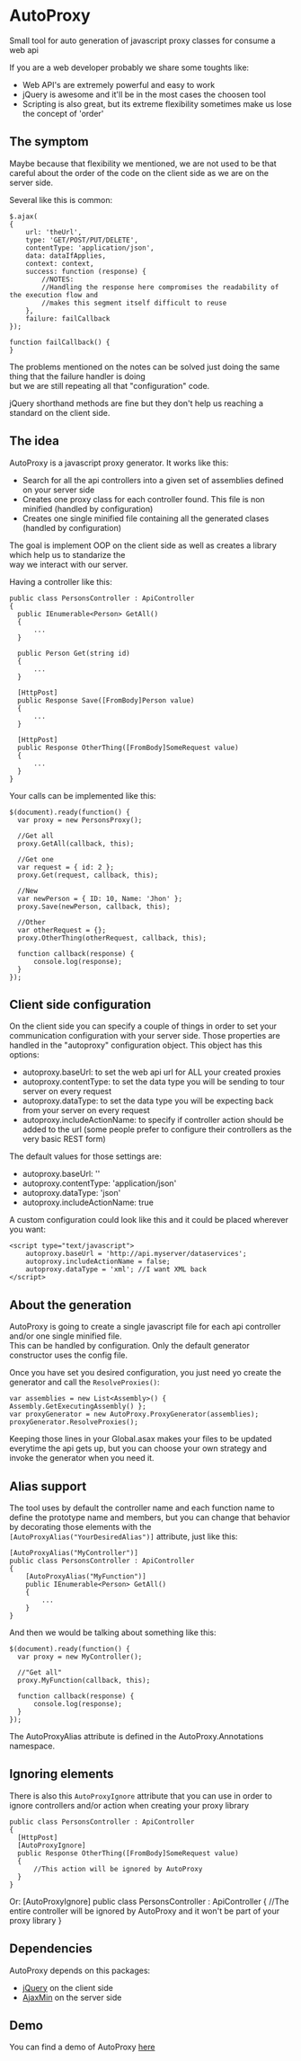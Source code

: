AutoProxy
=========

Small tool for auto generation of javascript proxy classes for consume a web api  

If you are a web developer probably we share some toughts like:  
  
*  Web API's are extremely powerful and easy to work
*  jQuery is awesome and it'll be in the most cases the choosen tool
*  Scripting is also great, but its extreme flexibility sometimes make us lose the concept of 'order'

The symptom
-----------  

Maybe because that flexibility we mentioned, we are not used to be that careful about the order  of the code
on the client side as we are on the server side.  

Several like this is common:  

    $.ajax(
    {
        url: 'theUrl',
        type: 'GET/POST/PUT/DELETE',
        contentType: 'application/json',
        data: dataIfApplies,
        context: context,
        success: function (response) {
            //NOTES:  
            //Handling the response here compromises the readability of the execution flow and  
            //makes this segment itself difficult to reuse
        },
        failure: failCallback
    });  
  
    function failCallback() {  
    }  

The problems mentioned on the notes can be solved just doing the same thing that the failure handler is doing  
but we are still repeating all that "configuration" code.  

jQuery shorthand methods are fine but they don't help us reaching a standard on the client side.  

The idea
--------

AutoProxy is a javascript proxy generator. It works like this:  

*  Search for all the api controllers into a given set of assemblies defined on your server side
*  Creates one proxy class for each controller found. This file is non minified (handled by configuration)  
*  Creates one single minified file containing all the generated clases (handled by configuration)  

The goal is implement OOP on the client side as well as creates a library which help us to standarize the  
way we interact with our server.

Having a controller like this:  

    public class PersonsController : ApiController
    {
      public IEnumerable<Person> GetAll()
      {
          ...
      }
    
      public Person Get(string id)
      {
          ...
      }
    
      [HttpPost]
      public Response Save([FromBody]Person value)
      {
          ...
      }
    
      [HttpPost]
      public Response OtherThing([FromBody]SomeRequest value)
      {
          ...
      }
    }
  
Your calls can be implemented like this:  

    $(document).ready(function() {
      var proxy = new PersonsProxy();
    
      //Get all
      proxy.GetAll(callback, this);
    
      //Get one
      var request = { id: 2 };
      proxy.Get(request, callback, this);
    
      //New
      var newPerson = { ID: 10, Name: 'Jhon' };
      proxy.Save(newPerson, callback, this);
      
      //Other
      var otherRequest = {};
      proxy.OtherThing(otherRequest, callback, this);
      
      function callback(response) {
          console.log(response);
      }
    });

Client side configuration
------------------------

On the client side you can specify a couple of things in order to set your communication configuration with your server side.
Those properties are handled in the "autoproxy" configuration object. This object has this options:

*  autoproxy.baseUrl: to set the web api url for ALL your created proxies
*  autoproxy.contentType: to set the data type you will be sending to tour server on every request
*  autoproxy.dataType: to set the data type you will be expecting back from your server on every request
*  autoproxy.includeActionName: to specify if controller action should be added to the url (some people prefer to configure their controllers as the very basic REST form)

The default values for those settings are:

*  autoproxy.baseUrl: ''
*  autoproxy.contentType: 'application/json'
*  autoproxy.dataType: 'json'
*  autoproxy.includeActionName: true

A custom configuration could look like this and it could be placed wherever you want:

	<script type="text/javascript">
		autoproxy.baseUrl = 'http://api.myserver/dataservices';
		autoproxy.includeActionName = false;
		autoproxy.dataType = 'xml'; //I want XML back
	</script>

About the generation
--------------------

AutoProxy is going to create a single javascript file for each api controller and/or one single minified file.  
This can be handled by configuration. Only the default generator constructor uses the config file.

Once you have set you desired configuration, you just need yo create the generator and call the `ResolveProxies()`:  

    var assemblies = new List<Assembly>() { Assembly.GetExecutingAssembly() };
    var proxyGenerator = new AutoProxy.ProxyGenerator(assemblies);
    proxyGenerator.ResolveProxies();

Keeping those lines in your Global.asax makes your files to be updated everytime the api gets up, but you can
choose your own strategy and invoke the generator when you need it.

Alias support
-------------

The tool uses by default the controller name and each function name to define the prototype name and members,
but you can change that behavior by decorating those elements with the `[AutoProxyAlias("YourDesiredAlias")]` attribute,
just like this:

	[AutoProxyAlias("MyController")]
    public class PersonsController : ApiController
    {
        [AutoProxyAlias("MyFunction")]
        public IEnumerable<Person> GetAll()
        {
            ...
        }
    }

And then we would be talking about something like this:

	$(document).ready(function() {
      var proxy = new MyController();
    
      //"Get all"
      proxy.MyFunction(callback, this);
      
      function callback(response) {
          console.log(response);
      }
    });

The AutoProxyAlias attribute is defined in the AutoProxy.Annotations namespace.

Ignoring elements
-----------------

There is also this `AutoProxyIgnore` attribute that you can use in order to ignore controllers and/or action when creating your proxy library

	public class PersonsController : ApiController
    {
      [HttpPost]
	  [AutoProxyIgnore]
      public Response OtherThing([FromBody]SomeRequest value)
      {
          //This action will be ignored by AutoProxy
      }
    }
	
Or:
	[AutoProxyIgnore]
	public class PersonsController : ApiController
    {
      //The entire controller will be ignored by AutoProxy and it won't be part of your proxy library
    }

Dependencies
------------

AutoProxy depends on this packages:  

*  [jQuery](https://nuget.org/packages/jQuery/) on the client side
*  [AjaxMin](https://nuget.org/packages/AjaxMin/) on the server side

Demo
----

You can find a demo of AutoProxy [here](https://github.com/Yoinbol/AutoProxyDemo)
